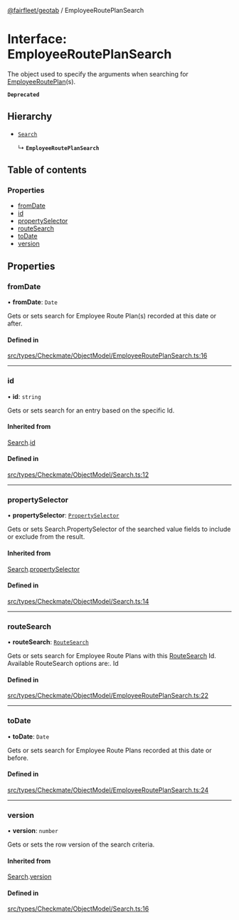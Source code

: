 [@fairfleet/geotab](../README.md) / EmployeeRoutePlanSearch

# Interface: EmployeeRoutePlanSearch

The object used to specify the arguments when searching for
 [EmployeeRoutePlan](EmployeeRoutePlan.md)(s).

**`Deprecated`**

## Hierarchy

- [`Search`](Search.md)

  ↳ **`EmployeeRoutePlanSearch`**

## Table of contents

### Properties

- [fromDate](EmployeeRoutePlanSearch.md#fromdate)
- [id](EmployeeRoutePlanSearch.md#id)
- [propertySelector](EmployeeRoutePlanSearch.md#propertyselector)
- [routeSearch](EmployeeRoutePlanSearch.md#routesearch)
- [toDate](EmployeeRoutePlanSearch.md#todate)
- [version](EmployeeRoutePlanSearch.md#version)

## Properties

### fromDate

• **fromDate**: `Date`

Gets or sets search for Employee Route Plan(s) recorded at this date or after.

#### Defined in

[src/types/Checkmate/ObjectModel/EmployeeRoutePlanSearch.ts:16](https://github.com/fairfleet/geotab/blob/b682f10/src/types/Checkmate/ObjectModel/EmployeeRoutePlanSearch.ts#L16)

___

### id

• **id**: `string`

Gets or sets search for an entry based on the specific Id.

#### Inherited from

[Search](Search.md).[id](Search.md#id)

#### Defined in

[src/types/Checkmate/ObjectModel/Search.ts:12](https://github.com/fairfleet/geotab/blob/b682f10/src/types/Checkmate/ObjectModel/Search.ts#L12)

___

### propertySelector

• **propertySelector**: [`PropertySelector`](PropertySelector.md)

Gets or sets Search.PropertySelector of the searched value fields to include or exclude from the result.

#### Inherited from

[Search](Search.md).[propertySelector](Search.md#propertyselector)

#### Defined in

[src/types/Checkmate/ObjectModel/Search.ts:14](https://github.com/fairfleet/geotab/blob/b682f10/src/types/Checkmate/ObjectModel/Search.ts#L14)

___

### routeSearch

• **routeSearch**: [`RouteSearch`](RouteSearch.md)

Gets or sets search for Employee Route Plans with this [RouteSearch](RouteSearch.md) Id.
 Available RouteSearch options are:.
 <list><item><description>Id</description></item></list>

#### Defined in

[src/types/Checkmate/ObjectModel/EmployeeRoutePlanSearch.ts:22](https://github.com/fairfleet/geotab/blob/b682f10/src/types/Checkmate/ObjectModel/EmployeeRoutePlanSearch.ts#L22)

___

### toDate

• **toDate**: `Date`

Gets or sets search for Employee Route Plans recorded at this date or before.

#### Defined in

[src/types/Checkmate/ObjectModel/EmployeeRoutePlanSearch.ts:24](https://github.com/fairfleet/geotab/blob/b682f10/src/types/Checkmate/ObjectModel/EmployeeRoutePlanSearch.ts#L24)

___

### version

• **version**: `number`

Gets or sets the row version of the search criteria.

#### Inherited from

[Search](Search.md).[version](Search.md#version)

#### Defined in

[src/types/Checkmate/ObjectModel/Search.ts:16](https://github.com/fairfleet/geotab/blob/b682f10/src/types/Checkmate/ObjectModel/Search.ts#L16)
